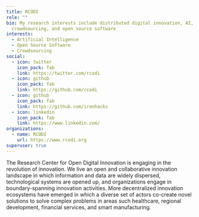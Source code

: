 ```yaml
---
title: RCODI
role: ""
bio: My research interests include distributed digital innovation, AI,
  crowdsourcing, and open source software
interests:
  - Artificial Intelligence
  - Open Source Software
  - Crowdsourcing
social:
  - icon: twitter
    icon_pack: fab
    link: https://twitter.com/rcodi
  - icon: github
    icon_pack: fab
    link: https://github.com/rcodi
  - icon: github
    icon_pack: fab
    link: https://github.com/ironhacks
  - icon: linkedin
    icon_pack: fab
    link: https://www.linkedin.com/
organizations:
  - name: RCODI
    url: https://www.rcodi.org
superuser: true
---
```

The Research Center for Open Digital Innovation is engaging in the revolution of innovation. We live an open and collaborative innovation landscape in which information and data are widely dispersed, technological systems are opened up, and organizations engage in boundary-spanning innovation activities. More decentralized innovation ecosystems have emerged in which a diverse set of actors co-create novel solutions to solve complex problems in areas such healthcare, regional development, financial services, and smart manufacturing.